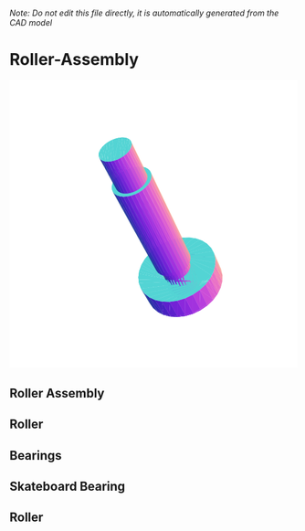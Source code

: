 ###### Note: Do not edit this file directly, it is automatically generated from the CAD model

# Roller-Assembly

![](/project.svg)

## Roller Assembly


## Roller


## Bearings


## Skateboard Bearing


## Roller


